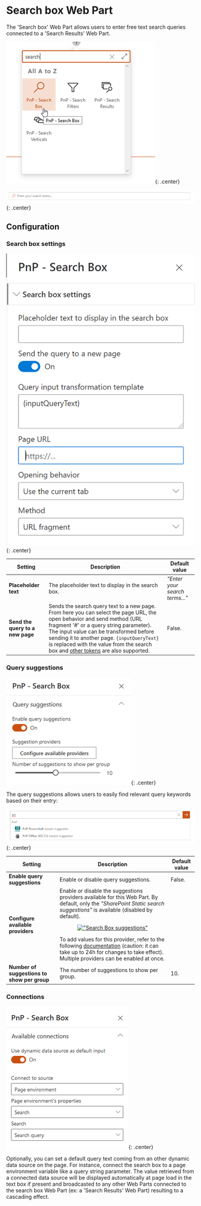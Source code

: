 # Search box Web Part

The 'Search box' Web Part allows users to enter free text search queries connected to a 'Search Results' Web Part.

!["pnp Search Box Web Part"](../../assets/webparts/search-box/search_box_wp_picker.png){: .center}

!["pnp Search Box Web Part"](../../assets/webparts/search-box/search_box_wp_default.png){: .center}

## Configuration

### Search box settings

!["Search Box settings"](../../assets/webparts/search-box/search_box_settings.png){: .center}

| Setting | Description | Default value |
| ------- |---------------- | ---------- |
| **Placeholder text** | The placeholder text to display in the search box. | _"Enter your search terms..."_
| **Send the query to a new page** | Sends the search query text to a new page. From here you can select the page URL, the open behavior and send method (URL fragment '#' or a query string parameter). The input value can be transformed before sending it to another page. `{inputQueryText}` is replaced with the value from the search box and [other tokens](../search-results/tokens.md) are also supported. | False.

### Query suggestions

!["Search Box suggestions"](../../assets/webparts/search-box/search_box_suggestions.png){: .center}

The query suggestions allows users to easily find relevant query keywords based on their entry:

!["Search Box suggestions"](../../assets/webparts/search-box/suggestions_demo.png){: .center}

| Setting | Description | Default value |
| ------- |---------------- | ---------- |
|**Enable query suggestions**| Enable or disable query suggestions. | False.
|**Configure available providers** | Enable or disable the suggestions providers available for this Web Part. By default, only the _"SharePoint Static search suggestions"_ is available (disabled by default). <p align="center">[!["Search Box suggestions"](../../assets/webparts/search_box/suggestions_providers_panel.png)](../../assets/webparts/search_box/suggestions_providers_panel.png)</p> To add values for this provider, refer to the following [documentation](https://docs.microsoft.com/en-us/sharepoint/search/manage-query-suggestions) (caution: it can take up to 24h for changes to take effect). Multiple providers can be enabled at once.
|**Number of suggestions to show per group**| The number of suggestions to show per group. | 10.

### Connections

!["Search Box connections"](../../assets/webparts/search-box/dynamic_data_source.png){: .center}

Optionally, you can set a default query text coming from an other dynamic data source on the page. For instance, connect the search box to a page environment variable like a query string parameter. The value retrieved from a connected data source will be displayed automatically at page load in the text box if present and broadcasted to any other Web Parts connected to the search box Web Part (ex: a 'Search Results' Web Part) resulting to a cascading effect.
